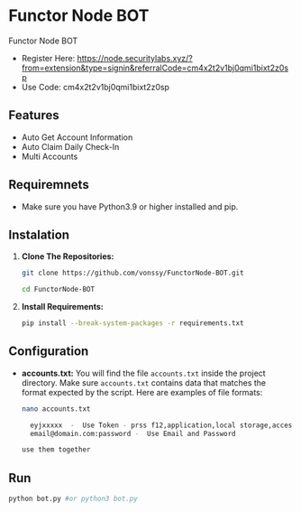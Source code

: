 # Functor Node BOT
Functor Node BOT

- Register Here: https://node.securitylabs.xyz/?from=extension&type=signin&referralCode=cm4x2t2v1bj0qmi1bixt2z0sp
- Use Code: cm4x2t2v1bj0qmi1bixt2z0sp

## Features

  - Auto Get Account Information
  - Auto Claim Daily Check-In
  - Multi Accounts

## Requiremnets

- Make sure you have Python3.9 or higher installed and pip.

## Instalation

1. **Clone The Repositories:**
   ```bash
   git clone https://github.com/vonssy/FunctorNode-BOT.git
   ```
   ```bash
   cd FunctorNode-BOT
   ```

2. **Install Requirements:**
   ```bash
   pip install --break-system-packages -r requirements.txt
   ```

## Configuration

- **accounts.txt:** You will find the file `accounts.txt` inside the project directory. Make sure `accounts.txt` contains 
 data that matches the format expected by the script. Here are examples of file formats:
   ```bash
   nano accounts.txt
   ```

  ```bash
    eyjxxxxx  -  Use Token - prss f12,application,local storage,access token
    email@domain.com:password -  Use Email and Password

  use them together
  ```

## Run

```bash
python bot.py #or python3 bot.py
```




